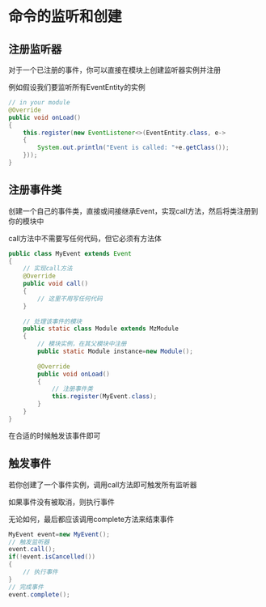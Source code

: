 # 命令的监听和创建

## 注册监听器

对于一个已注册的事件，你可以直接在模块上创建监听器实例并注册

例如假设我们要监听所有EventEntity的实例

```java
// in your module
@Override
public void onLoad()
{
    this.register(new EventListener<>(EventEntity.class, e->
    {
        System.out.println("Event is called: "+e.getClass());
    }));
}
```

## 注册事件类

创建一个自己的事件类，直接或间接继承Event，实现call方法，然后将类注册到你的模块中

call方法中不需要写任何代码，但它必须有方法体

```java
public class MyEvent extends Event
{
    // 实现call方法
    @Override
    public void call()
    {
        // 这里不用写任何代码
    }
    
    // 处理该事件的模块
    public static class Module extends MzModule
    {
        // 模块实例，在其父模块中注册
        public static Module instance=new Module();
        
        @Override
        public void onLoad()
        {
            // 注册事件类
            this.register(MyEvent.class);
        }
    }
}
```

在合适的时候触发该事件即可

## 触发事件

若你创建了一个事件实例，调用call方法即可触发所有监听器

如果事件没有被取消，则执行事件

无论如何，最后都应该调用complete方法来结束事件

```java
MyEvent event=new MyEvent();
// 触发监听器
event.call();
if(!event.isCancelled())
{
    // 执行事件
}
// 完成事件
event.complete();
```